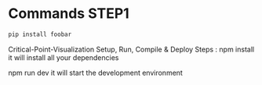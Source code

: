 # Commands STEP1
```bash
pip install foobar
```


Critical-Point-Visualization
Setup, Run, Compile & Deploy Steps :
npm install it will install all your dependencies

npm run dev it will start the development environment